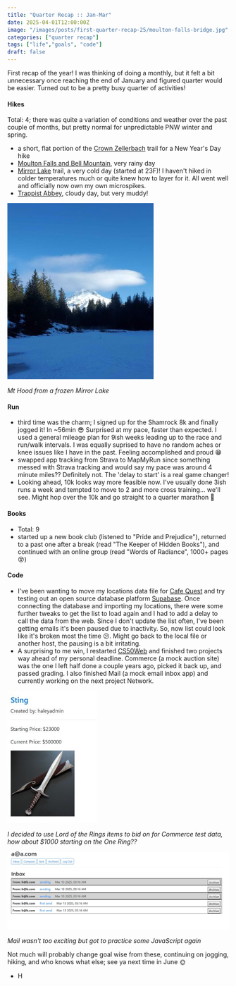```yaml
---
title: "Quarter Recap :: Jan-Mar"
date: 2025-04-01T12:00:00Z
image: "/images/posts/first-quarter-recap-25/moulton-falls-bridge.jpg"
categories: ["quarter recap"]
tags: ["life","goals", "code"]
draft: false
---
```


First recap of the year! I was thinking of doing a monthly, but it felt a bit unnecessary once reaching the end of January and figured quarter would be easier. Turned out to be a pretty busy quarter of activities!

#### Hikes
Total: 4;  there was quite a variation of conditions and weather over the past couple of months, but pretty normal for unpredictable PNW winter and spring.

- a short, flat portion of the [Crown Zellerbach](https://www.alltrails.com/trail/us/oregon/crown-zellerbach-trail--4) trail for a New Year's Day hike
- [Moulton Falls and Bell Mountain](https://www.alltrails.com/trail/us/washington/moulton-falls-and-bell-mt-loop), very rainy day
- [Mirror Lake](https://www.alltrails.com/trail/us/oregon/mirror-lake-loop-trail) trail, a very cold day (started at 23F)! I haven't hiked in colder temperatures much or quite knew how to layer for it. All went well and officially now own my own microspikes.
- [Trappist Abbey](https://www.alltrails.com/trail/us/oregon/trappist-abbey-guadalupe-loop), cloudy day, but very muddy!

![snowy view of Mt. Hood from Mirror Lake](../../../public/images/posts/first-quarter-recap-25/mthood-mirrorlake.jpg "snowy view of Mt. Hood from Mirror Lake")

*Mt Hood from a frozen Mirror Lake*

#### Run
- third time was the charm; I signed up for the Shamrock 8k and finally jogged it! In ~56min 😎 Surprised at my pace, faster than expected. I used a general mileage plan for 9ish weeks leading up to the race and run/walk intervals. I was equally suprised to have no random aches or knee issues like I have in the past. Feeling accomplished and proud 😁
- swapped app tracking from Strava to MapMyRun since something messed with Strava tracking and would say my pace was around 4 minute miles?? Definitely not. The 'delay to start' is a real game changer!
- Looking ahead, 10k looks way more feasible now. I've usually done 3ish runs a week and tempted to move to 2 and more cross training... we'll see. Might hop over the 10k and go straight to a quarter marathon 👀


#### Books
- Total: 9
- started up a new book club (listened to "Pride and Prejudice"), returned to a past one after a break (read "The Keeper of Hidden Books"), and continued with an online group (read "Words of Radiance", 1000+ pages 😵)

#### Code
- I've been wanting to move my locations data file for [Cafe Quest](https://cafe-quest.onrender.com/) and try testing out an open source database platform [Supabase](https://supabase.com/). Once connecting the database and importing my locations, there were some further tweaks to get the list to load again and I had to add a delay to call the data from the web. Since I don't update the list often, I've been getting emails it's been paused due to inactivity. So, now list could look like it's broken most the time 😕. Might go back to the local file or another host, the pausing is a bit irritating.
- A surprising to me win, I restarted [CS50Web](https://pll.harvard.edu/course/cs50s-web-programming-python-and-javascript) and finished two projects way ahead of my personal deadline. Commerce (a mock auction site) was the one I left half done a couple years ago, picked it back up, and passed grading. I also finished Mail (a mock email inbox app) and currently working on the next project Network.

![Commerce Listing - Sting](../../../public/images/posts/first-quarter-recap-25/sting-listing.jpg "Commerce Listing - Sting")

_I decided to use Lord of the Rings items to bid on for Commerce test data, how about $1000 starting on the One Ring??_

![Mail inbox](../../../public/images/posts/first-quarter-recap-25/mail-inbox.jpg "Mail inbox")

_Mail wasn't too exciting but got to practice some JavaScript again_


Not much will probably change goal wise from these, continuing on jogging, hiking, and who knows what else; see ya next time in June 🌞

- H
